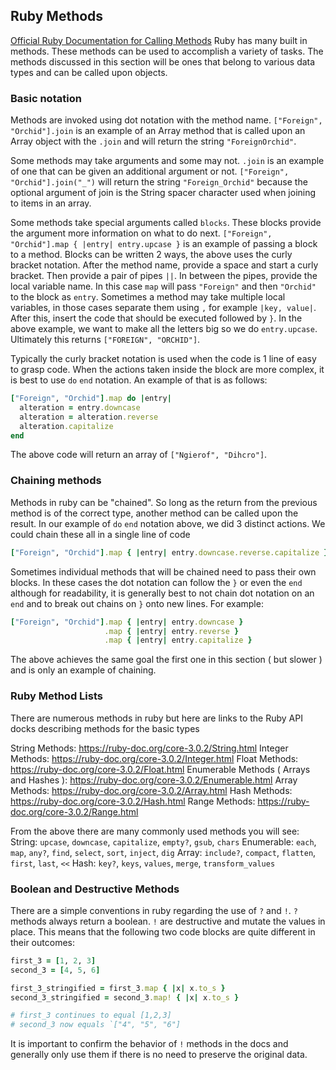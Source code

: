 ## Ruby Methods
[Official Ruby Documentation for Calling Methods](https://ruby-doc.org/core-3.0.2/doc/syntax/calling_methods_rdoc.html)
Ruby has many built in methods. These methods can be used to accomplish a variety of tasks. The methods discussed in this section will be ones that belong to various data types and can be called upon objects.

### Basic notation
Methods are invoked using dot notation with the method name. `["Foreign", "Orchid"].join` is an example of an Array method that is called upon an Array object with the `.join` and will return the string `"ForeignOrchid"`.

Some methods may take arguments and some may not. `.join` is an example of one that can be given an additional argument or not. `["Foreign", "Orchid"].join("_")` will return the string `"Foreign_Orchid"` because the optional argument of join is the String spacer character used when joining to items in an array.

Some methods take special arguments called `blocks`. These blocks provide the argument more information on what to do next. `["Foreign", "Orchid"].map { |entry| entry.upcase }` is an example of passing a block to a method. Blocks can be written 2 ways, the above uses the curly bracket notation. After the method name, provide a space and start a curly bracket. Then provide a pair of pipes `||`. In between the pipes, provide the local variable name. In this case `map` will pass `"Foreign"` and then `"Orchid"` to the block as `entry`. Sometimes a method may take multiple local variables, in those cases separate them using `,` for example `|key, value|`. After this, insert the code that should be executed followed by `}`. In the above example, we want to make all the letters big so we do `entry.upcase`. Ultimately this returns `["FOREIGN", "ORCHID"]`.

Typically the curly bracket notation is used when the code is 1 line of easy to grasp code. When the actions taken inside the block are more complex, it is best to use `do` `end` notation. An example of that is as follows:
```ruby
["Foreign", "Orchid"].map do |entry|
  alteration = entry.downcase
  alteration = alteration.reverse
  alteration.capitalize
end
```

The above code will return an array of `["Ngierof", "Dihcro"]`.

### Chaining methods
Methods in ruby can be "chained". So long as the return from the previous method is of the correct type, another method can be called upon the result. In our example of `do` `end` notation above, we did 3 distinct actions. We could chain these all in a single line of code
```ruby
["Foreign", "Orchid"].map { |entry| entry.downcase.reverse.capitalize }
```

Sometimes individual methods that will be chained need to pass their own blocks. In these cases the dot notation can follow the `}` or even the `end` although for readability, it is generally best to not chain dot notation on an `end` and to break out chains on `}` onto new lines. For example:
```ruby
["Foreign", "Orchid"].map { |entry| entry.downcase }
                     .map { |entry| entry.reverse }
                     .map { |entry| entry.capitalize }
```

The above achieves the same goal the first one in this section ( but slower ) and is only an example of chaining.

### Ruby Method Lists
There are numerous methods in ruby but here are links to the Ruby API docks describing methods for the basic types

String Methods: https://ruby-doc.org/core-3.0.2/String.html
Integer Methods: https://ruby-doc.org/core-3.0.2/Integer.html
Float Methods: https://ruby-doc.org/core-3.0.2/Float.html
Enumerable Methods ( Arrays and Hashes ): https://ruby-doc.org/core-3.0.2/Enumerable.html
Array Methods: https://ruby-doc.org/core-3.0.2/Array.html
Hash Methods: https://ruby-doc.org/core-3.0.2/Hash.html
Range Methods: https://ruby-doc.org/core-3.0.2/Range.html

From the above there are many commonly used methods you will see:
String: `upcase`, `downcase`, `capitalize`, `empty?`, `gsub`, `chars`
Enumerable: `each`, `map`, `any?`, `find`, `select`, `sort`, `inject`, `dig`
Array: `include?`, `compact`, `flatten`, `first`, `last`, `<<`
Hash: `key?`, `keys`, `values`, `merge`, `transform_values`

### Boolean and Destructive Methods
There are a simple conventions in ruby regarding the use of `?` and `!`. `?` methods always return a boolean. `!` are destructive and mutate the values in place. This means that the following two code blocks are quite different in their outcomes:

```ruby
first_3 = [1, 2, 3]
second_3 = [4, 5, 6]

first_3_stringified = first_3.map { |x| x.to_s }
second_3_stringified = second_3.map! { |x| x.to_s }

# first_3 continues to equal [1,2,3]
# second_3 now equals `["4", "5", "6"]
```

It is important to confirm the behavior of `!` methods in the docs and generally only use them if there is no need to preserve the original data.
